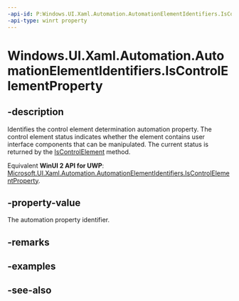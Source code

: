 ```yaml
---
-api-id: P:Windows.UI.Xaml.Automation.AutomationElementIdentifiers.IsControlElementProperty
-api-type: winrt property
---
```


<!-- Property syntax
public Windows.UI.Xaml.Automation.AutomationProperty IsControlElementProperty { get; }
-->

# Windows.UI.Xaml.Automation.AutomationElementIdentifiers.IsControlElementProperty

## -description
Identifies the control element determination automation property. The control element status indicates whether the element contains user interface components that can be manipulated. The current status is returned by the [IsControlElement](../windows.ui.xaml.automation.peers/automationpeer_iscontrolelement_1004644794.md) method.

Equivalent **WinUI 2 API for UWP**: [Microsoft.UI.Xaml.Automation.AutomationElementIdentifiers.IsControlElementProperty](/windows/winui/api/microsoft.ui.xaml.automation.automationelementidentifiers.iscontrolelementproperty).

## -property-value
The automation property identifier.

## -remarks

## -examples

## -see-also

